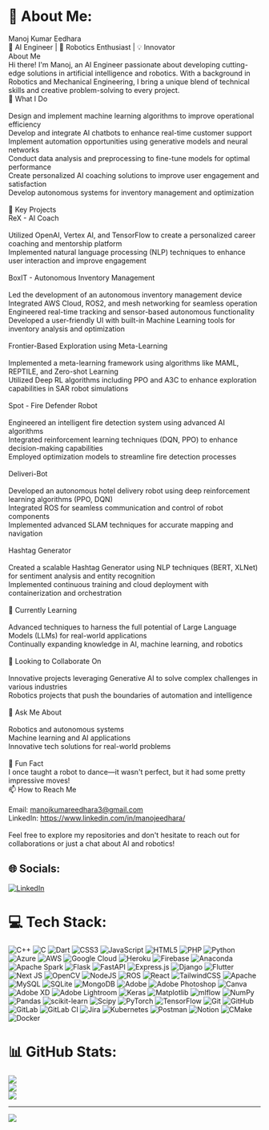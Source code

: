 # 💫 About Me:
Manoj Kumar Eedhara<br>🚀 AI Engineer | 🤖 Robotics Enthusiast | 💡 Innovator<br>About Me<br>Hi there! I'm Manoj, an AI Engineer passionate about developing cutting-edge solutions in artificial intelligence and robotics. With a background in Robotics and Mechanical Engineering, I bring a unique blend of technical skills and creative problem-solving to every project.<br>🔭 What I Do<br><br>Design and implement machine learning algorithms to improve operational efficiency<br>Develop and integrate AI chatbots to enhance real-time customer support<br>Implement automation opportunities using generative models and neural networks<br>Conduct data analysis and preprocessing to fine-tune models for optimal performance<br>Create personalized AI coaching solutions to improve user engagement and satisfaction<br>Develop autonomous systems for inventory management and optimization<br><br>🚀 Key Projects<br>ReX - AI Coach<br><br>Utilized OpenAI, Vertex AI, and TensorFlow to create a personalized career coaching and mentorship platform<br>Implemented natural language processing (NLP) techniques to enhance user interaction and improve engagement<br><br>BoxIT - Autonomous Inventory Management<br><br>Led the development of an autonomous inventory management device<br>Integrated AWS Cloud, ROS2, and mesh networking for seamless operation<br>Engineered real-time tracking and sensor-based autonomous functionality<br>Developed a user-friendly UI with built-in Machine Learning tools for inventory analysis and optimization<br><br>Frontier-Based Exploration using Meta-Learning<br><br>Implemented a meta-learning framework using algorithms like MAML, REPTILE, and Zero-shot Learning<br>Utilized Deep RL algorithms including PPO and A3C to enhance exploration capabilities in SAR robot simulations<br><br>Spot - Fire Defender Robot<br><br>Engineered an intelligent fire detection system using advanced AI algorithms<br>Integrated reinforcement learning techniques (DQN, PPO) to enhance decision-making capabilities<br>Employed optimization models to streamline fire detection processes<br><br>Deliveri-Bot<br><br>Developed an autonomous hotel delivery robot using deep reinforcement learning algorithms (PPO, DQN)<br>Integrated ROS for seamless communication and control of robot components<br>Implemented advanced SLAM techniques for accurate mapping and navigation<br><br>Hashtag Generator<br><br>Created a scalable Hashtag Generator using NLP techniques (BERT, XLNet) for sentiment analysis and entity recognition<br>Implemented continuous training and cloud deployment with containerization and orchestration<br><br>🌱 Currently Learning<br><br>Advanced techniques to harness the full potential of Large Language Models (LLMs) for real-world applications<br>Continually expanding knowledge in AI, machine learning, and robotics<br><br>👯 Looking to Collaborate On<br><br>Innovative projects leveraging Generative AI to solve complex challenges in various industries<br>Robotics projects that push the boundaries of automation and intelligence<br><br>💬 Ask Me About<br><br>Robotics and autonomous systems<br>Machine learning and AI applications<br>Innovative tech solutions for real-world problems<br><br>🎉 Fun Fact<br>I once taught a robot to dance—it wasn't perfect, but it had some pretty impressive moves!<br>📫 How to Reach Me<br><br>Email: manojkumareedhara3@gmail.com<br>LinkedIn: https://www.linkedin.com/in/manojeedhara/<br><br>Feel free to explore my repositories and don't hesitate to reach out for collaborations or just a chat about AI and robotics!


## 🌐 Socials:
[![LinkedIn](https://img.shields.io/badge/LinkedIn-%230077B5.svg?logo=linkedin&logoColor=white)](https://linkedin.com/in/manojeedhaara) 

# 💻 Tech Stack:
![C++](https://img.shields.io/badge/c++-%2300599C.svg?style=plastic&logo=c%2B%2B&logoColor=white) ![C](https://img.shields.io/badge/c-%2300599C.svg?style=plastic&logo=c&logoColor=white) ![Dart](https://img.shields.io/badge/dart-%230175C2.svg?style=plastic&logo=dart&logoColor=white) ![CSS3](https://img.shields.io/badge/css3-%231572B6.svg?style=plastic&logo=css3&logoColor=white) ![JavaScript](https://img.shields.io/badge/javascript-%23323330.svg?style=plastic&logo=javascript&logoColor=%23F7DF1E) ![HTML5](https://img.shields.io/badge/html5-%23E34F26.svg?style=plastic&logo=html5&logoColor=white) ![PHP](https://img.shields.io/badge/php-%23777BB4.svg?style=plastic&logo=php&logoColor=white) ![Python](https://img.shields.io/badge/python-3670A0?style=plastic&logo=python&logoColor=ffdd54) ![Azure](https://img.shields.io/badge/azure-%230072C6.svg?style=plastic&logo=microsoftazure&logoColor=white) ![AWS](https://img.shields.io/badge/AWS-%23FF9900.svg?style=plastic&logo=amazon-aws&logoColor=white) ![Google Cloud](https://img.shields.io/badge/GoogleCloud-%234285F4.svg?style=plastic&logo=google-cloud&logoColor=white) ![Heroku](https://img.shields.io/badge/heroku-%23430098.svg?style=plastic&logo=heroku&logoColor=white) ![Firebase](https://img.shields.io/badge/firebase-%23039BE5.svg?style=plastic&logo=firebase) ![Anaconda](https://img.shields.io/badge/Anaconda-%2344A833.svg?style=plastic&logo=anaconda&logoColor=white) ![Apache Spark](https://img.shields.io/badge/Apache%20Spark-FDEE21?style=plastic&logo=apachespark&logoColor=black) ![Flask](https://img.shields.io/badge/flask-%23000.svg?style=plastic&logo=flask&logoColor=white) ![FastAPI](https://img.shields.io/badge/FastAPI-005571?style=plastic&logo=fastapi) ![Express.js](https://img.shields.io/badge/express.js-%23404d59.svg?style=plastic&logo=express&logoColor=%2361DAFB) ![Django](https://img.shields.io/badge/django-%23092E20.svg?style=plastic&logo=django&logoColor=white) ![Flutter](https://img.shields.io/badge/Flutter-%2302569B.svg?style=plastic&logo=Flutter&logoColor=white) ![Next JS](https://img.shields.io/badge/Next-black?style=plastic&logo=next.js&logoColor=white) ![OpenCV](https://img.shields.io/badge/opencv-%23white.svg?style=plastic&logo=opencv&logoColor=white) ![NodeJS](https://img.shields.io/badge/node.js-6DA55F?style=plastic&logo=node.js&logoColor=white) ![ROS](https://img.shields.io/badge/ros-%230A0FF9.svg?style=plastic&logo=ros&logoColor=white) ![React](https://img.shields.io/badge/react-%2320232a.svg?style=plastic&logo=react&logoColor=%2361DAFB) ![TailwindCSS](https://img.shields.io/badge/tailwindcss-%2338B2AC.svg?style=plastic&logo=tailwind-css&logoColor=white) ![Apache](https://img.shields.io/badge/apache-%23D42029.svg?style=plastic&logo=apache&logoColor=white) ![MySQL](https://img.shields.io/badge/mysql-4479A1.svg?style=plastic&logo=mysql&logoColor=white) ![SQLite](https://img.shields.io/badge/sqlite-%2307405e.svg?style=plastic&logo=sqlite&logoColor=white) ![MongoDB](https://img.shields.io/badge/MongoDB-%234ea94b.svg?style=plastic&logo=mongodb&logoColor=white) ![Adobe](https://img.shields.io/badge/adobe-%23FF0000.svg?style=plastic&logo=adobe&logoColor=white) ![Adobe Photoshop](https://img.shields.io/badge/adobe%20photoshop-%2331A8FF.svg?style=plastic&logo=adobe%20photoshop&logoColor=white) ![Canva](https://img.shields.io/badge/Canva-%2300C4CC.svg?style=plastic&logo=Canva&logoColor=white) ![Adobe XD](https://img.shields.io/badge/Adobe%20XD-470137?style=plastic&logo=Adobe%20XD&logoColor=#FF61F6) ![Adobe Lightroom](https://img.shields.io/badge/Adobe%20Lightroom-31A8FF.svg?style=plastic&logo=Adobe%20Lightroom&logoColor=white) ![Keras](https://img.shields.io/badge/Keras-%23D00000.svg?style=plastic&logo=Keras&logoColor=white) ![Matplotlib](https://img.shields.io/badge/Matplotlib-%23ffffff.svg?style=plastic&logo=Matplotlib&logoColor=black) ![mlflow](https://img.shields.io/badge/mlflow-%23d9ead3.svg?style=plastic&logo=numpy&logoColor=blue) ![NumPy](https://img.shields.io/badge/numpy-%23013243.svg?style=plastic&logo=numpy&logoColor=white) ![Pandas](https://img.shields.io/badge/pandas-%23150458.svg?style=plastic&logo=pandas&logoColor=white) ![scikit-learn](https://img.shields.io/badge/scikit--learn-%23F7931E.svg?style=plastic&logo=scikit-learn&logoColor=white) ![Scipy](https://img.shields.io/badge/SciPy-%230C55A5.svg?style=plastic&logo=scipy&logoColor=%white) ![PyTorch](https://img.shields.io/badge/PyTorch-%23EE4C2C.svg?style=plastic&logo=PyTorch&logoColor=white) ![TensorFlow](https://img.shields.io/badge/TensorFlow-%23FF6F00.svg?style=plastic&logo=TensorFlow&logoColor=white) ![Git](https://img.shields.io/badge/git-%23F05033.svg?style=plastic&logo=git&logoColor=white) ![GitHub](https://img.shields.io/badge/github-%23121011.svg?style=plastic&logo=github&logoColor=white) ![GitLab](https://img.shields.io/badge/gitlab-%23181717.svg?style=plastic&logo=gitlab&logoColor=white) ![GitLab CI](https://img.shields.io/badge/gitlab%20CI-%23181717.svg?style=plastic&logo=gitlab&logoColor=white) ![Jira](https://img.shields.io/badge/jira-%230A0FFF.svg?style=plastic&logo=jira&logoColor=white) ![Kubernetes](https://img.shields.io/badge/kubernetes-%23326ce5.svg?style=plastic&logo=kubernetes&logoColor=white) ![Postman](https://img.shields.io/badge/Postman-FF6C37?style=plastic&logo=postman&logoColor=white) ![Notion](https://img.shields.io/badge/Notion-%23000000.svg?style=plastic&logo=notion&logoColor=white) ![CMake](https://img.shields.io/badge/CMake-%23008FBA.svg?style=plastic&logo=cmake&logoColor=white) ![Docker](https://img.shields.io/badge/docker-%230db7ed.svg?style=plastic&logo=docker&logoColor=white)
# 📊 GitHub Stats:
![](https://github-readme-stats.vercel.app/api?username=manojkumareedhara&theme=shadow_green&hide_border=true&include_all_commits=false&count_private=false)<br/>
![](https://github-readme-streak-stats.herokuapp.com/?user=manojkumareedhara&theme=shadow_green&hide_border=true)<br/>
![](https://github-readme-stats.vercel.app/api/top-langs/?username=manojkumareedhara&theme=shadow_green&hide_border=true&include_all_commits=false&count_private=false&layout=compact)

---
[![](https://visitcount.itsvg.in/api?id=manojkumareedhara&icon=10&color=9)](https://visitcount.itsvg.in)

<!-- Proudly created with GPRM ( https://gprm.itsvg.in ) -->